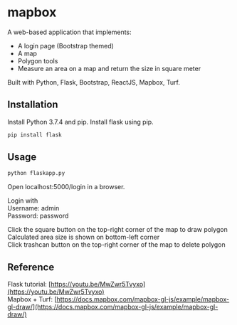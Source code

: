 # mapbox
A web-based application that implements:
* A login page (Bootstrap themed)
* A map
* Polygon tools
* Measure an area on a map and return the size in square meter

Built with Python, Flask, Bootstrap, ReactJS, Mapbox, Turf.

## Installation
Install Python 3.7.4 and pip. Install flask using pip.
```bash
pip install flask
```

## Usage
```bash
python flaskapp.py
```
Open localhost:5000/login in a browser.

Login with  
Username: admin  
Password: password  

Click the square button on the top-right corner of the map to draw polygon  
Calculated area size is shown on bottom-left corner  
Click trashcan button on the top-right corner of the map to delete polygon  

## Reference
Flask tutorial: [https://youtu.be/MwZwr5Tvyxo](https://youtu.be/MwZwr5Tvyxo)  
Mapbox + Turf: [https://docs.mapbox.com/mapbox-gl-js/example/mapbox-gl-draw/](https://docs.mapbox.com/mapbox-gl-js/example/mapbox-gl-draw/)  
